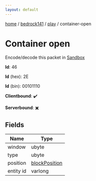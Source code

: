 ```yaml
---
layout: default
---
```


[home](/)  /  [bedrock141](/protocol/bedrock141)  /  [play](/protocol/bedrock141/play)  /  container-open

# Container open

Encode/decode this packet in [Sandbox](../../../sandbox/bedrock141#Play.ContainerOpen)

**Id**: 46

**Id** (hex): 2E

**Id** (bin): 00101110

**Clientbound**: ✔️

**Serverbound**: ✖️

## Fields

Name | Type
---|---
window | ubyte
type | ubyte
position | [blockPosition](/protocol/bedrock141/types/block-position)
entity id | varlong
